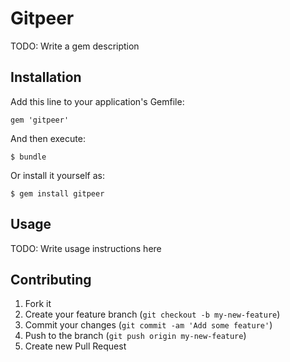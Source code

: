 # Gitpeer

TODO: Write a gem description

## Installation

Add this line to your application's Gemfile:

    gem 'gitpeer'

And then execute:

    $ bundle

Or install it yourself as:

    $ gem install gitpeer

## Usage

TODO: Write usage instructions here

## Contributing

1. Fork it
2. Create your feature branch (`git checkout -b my-new-feature`)
3. Commit your changes (`git commit -am 'Add some feature'`)
4. Push to the branch (`git push origin my-new-feature`)
5. Create new Pull Request
